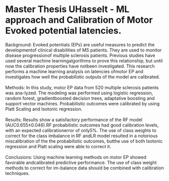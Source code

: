 # Master Thesis UHasselt - ML approach and Calibration of Motor Evoked potential latencies.

Background: Evoked potentials (EPs) are useful measures to predict the developmentof clinical disabilities of MS patients. They are used to monitor disease progressionof multiple sclerosis patients. Previous studies have used several machine learningalgorithms to prove this relationship, but until now the calibration properties have notbeen investigated. This research performs a machine learning analysis on latencies ofmotor EP and investigates how well the probabilistic outputs of the model are calibrated. <br/> <br/>
Methods: In this study, motor EP data from 520 multiple sclerosis patients was ana-lyzed. The modeling was performed using logistic regression, random forest, gradientboosted decision trees, adaptative boosting and support vector machines. Probabilistic outcomes were calibrated by using Platt Scaling and Isotonic regression. <br/> <br/>
Results: Results show a satisfactory performance of the RF model (AUC0.655±0.046).RF probabilistic outcomes had good calibration levels, with an expected calibrationerror of only5%. The use of class weights to correct for the class imbalance in RF andLR model resulted in a notorious miscalibration of the the probabilistic outcomes, butthe use of both Isotonic regression and Platt scaling were able to correct it. <br/> <br/>
Conclusions: Using machine learning methods on motor EP showed favorable andcalibrated predictive performance. The use of class weight methods to correct for im-balance data should be combined with calibration techniques.
